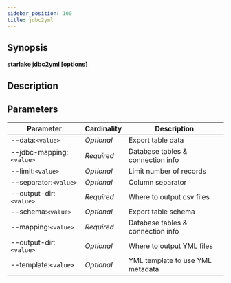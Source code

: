 ```yaml
---
sidebar_position: 100
title: jdbc2yml
---
```



## Synopsis

**starlake jdbc2yml [options]**

## Description


## Parameters

Parameter|Cardinality|Description
---|---|---
--data:`<value>`|*Optional*|Export table data
--jdbc-mapping:`<value>`|*Required*|Database tables & connection info
--limit:`<value>`|*Optional*|Limit number of records
--separator:`<value>`|*Optional*|Column separator
--output-dir:`<value>`|*Required*|Where to output csv files
--schema:`<value>`|*Optional*|Export table schema
--mapping:`<value>`|*Required*|Database tables & connection info
--output-dir:`<value>`|*Optional*|Where to output YML files
--template:`<value>`|*Optional*|YML template to use YML metadata

